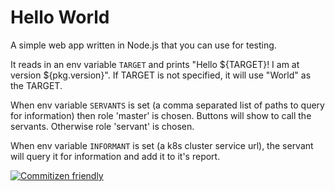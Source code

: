 # Hello World

A simple web app written in Node.js that you can use for testing.

It reads in an env variable `TARGET` and prints "Hello \${TARGET}! I am at version \${pkg.version}". If TARGET is not specified, it will use "World" as the TARGET.

When env variable `SERVANTS` is set (a comma separated list of paths to query for information) then role 'master' is chosen. Buttons will show to call the servants.
Otherwise role 'servant' is chosen.

When env variable `INFORMANT` is set (a k8s cluster service url), the servant will query it for information and add it to it's report.

[![Commitizen friendly](https://img.shields.io/badge/commitizen-friendly-brightgreen.svg)](http://commitizen.github.io/cz-cli/)
